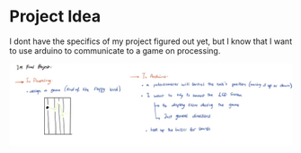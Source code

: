 # Project Idea

I dont have the specifics of my project figured out yet, but I know that I want to use arduino to communicate to a game on processing.

![](Brainstorm.jpeg)
